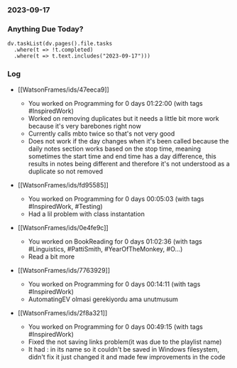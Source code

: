 ### 2023-09-17

### Anything Due Today?
```dataviewjs
dv.taskList(dv.pages().file.tasks 
  .where(t => !t.completed)
  .where(t => t.text.includes("2023-09-17")))
```
### Log
- [[WatsonFrames/ids/47eeca9]]
     - You worked on Programming for 0 days 01:22:00 (with tags #InspiredWork)
	 - Worked on removing duplicates but it needs a little bit more work because it's very barebones right now
	 - Currently calls mbto twice so that's not very good
	 - Does not work if the day changes when it's been called because the daily notes section works based on the stop time, meaning sometimes the start time and end time has a day difference, this results in notes being different and therefore it's not understood as a duplicate so not removed
	 

- [[WatsonFrames/ids/fd95585]]
     - You worked on Programming for 0 days 00:05:03 (with tags #InspiredWork, #Testing)
	 - Had a lil problem with class instantation

- [[WatsonFrames/ids/0e4fe9c]]
     - You worked on BookReading for 0 days 01:02:36 (with tags #Linguistics, #PattiSmith, #YearOfTheMonkey, #O...)
	 - Read a bit more

- [[WatsonFrames/ids/7763929]]
     - You worked on Programming for 0 days 00:14:11 (with tags #InspiredWork)
	 - AutomatingEV olmasi gerekiyordu ama unutmusum


- [[WatsonFrames/ids/2f8a321]]
     - You worked on Programming for 0 days 00:49:15 (with tags #InspiredWork)
	 - Fixed the not saving links problem(it was due to the playlist name)
	 - It had : in its name so it couldn't be saved in Windows filesystem, didn't fix it just changed it and made few improvements in the code
